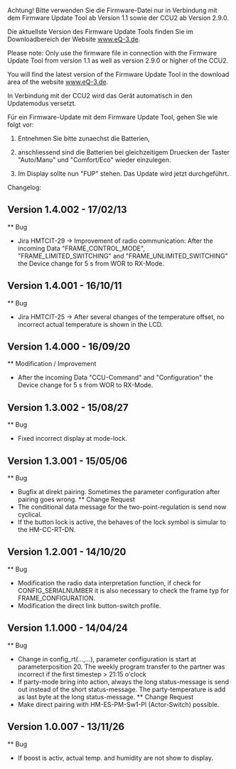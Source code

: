 ﻿Achtung! Bitte verwenden Sie die Firmware-Datei nur in Verbindung mit dem Firmware Update Tool ab Version 1.1 sowie der CCU2 ab Version 2.9.0.

Die aktuellste Version des Firmware Update Tools finden Sie im Downloadbereich der Website www.eQ-3.de.

Please note: Only use the firmware file in connection with the Firmware Update Tool from version 1.1 as well as version 2.9.0 or higher of the CCU2.

You will find the latest version of the Firmware Update Tool in the download area of the website www.eQ-3.de.

In Verbindung mit der CCU2 wird das Gerät automatisch in den Updatemodus versetzt.

Für ein Firmware-Update mit dem Firmware Update Tool, gehen Sie wie folgt vor:

1. Entnehmen Sie bitte zunaechst die Batterien,

2. anschliessend sind die Batterien bei gleichzeitigem Druecken der Taster "Auto/Manu" und "Comfort/Eco" wieder einzulegen.

3. Im Display sollte nun "FUP" stehen. Das Update wird jetzt durchgeführt.


Changelog:

Version 1.4.002 - 17/02/13
--------------------------------------------------------------
** Bug
  * Jira HMTCIT-29 -> Improvement of radio communication: After the incoming Data "FRAME_CONTROL_MODE", 
					  "FRAME_LIMITED_SWITCHING" and "FRAME_UNLIMITED_SWITCHING" the Device change for 5 s from WOR to RX-Mode.

					  
Version 1.4.001 - 16/10/11
--------------------------------------------------------------
** Bug
  * Jira HMTCIT-25 -> After several changes of the temperature offset, no incorrect actual temperature is shown in the LCD.
  

Version 1.4.000 - 16/09/20
--------------------------------------------------------------
** Modification / Improvement
  * After the incoming Data "CCU-Command" and "Configuration" the Device change for 5 s from WOR to RX-Mode.
  

Version 1.3.002 - 15/08/27
--------------------------------------------------------------
** Bug
  * Fixed incorrect display at mode-lock.

  
Version 1.3.001 - 15/05/06
--------------------------------------------------------------
** Bug
  * Bugfix at direkt pairing. Sometimes the parameter configuration after pairing goes wrong.
** Change Request
  * The conditional data message for the two-point-regulation is send now cyclical.
  * If the button lock is active, the behaves of the lock symbol is simular to the HM-CC-RT-DN.

  
Version 1.2.001 - 14/10/20
--------------------------------------------------------------
** Bug
  * Modification the radio data interpretation function, if check for CONFIG_SERIALNUMBER it is also necessary to 
    check the frame typ for FRAME_CONFIGURATION.
  * Modification the direct link button-switch profile. 


Version 1.1.000 - 14/04/24
--------------------------------------------------------------

** Bug
  * Change in config_rt(...,...), parameter configuration is start at parameterposition 20.
    The weekly program transfer to the partner was incorrect if the first timestep > 21:15 o'clock
  * If party-mode bring into action, always the long status-message is send out instead of the 
    short status-message. The party-temperature is add as last byte at the long status-message.
** Change Request
  * Make direct pairing with HM-ES-PM-Sw1-Pl (Actor-Switch) possible.
  

Version 1.0.007 - 13/11/26
--------------------------------------------------------------

** Bug
  * If boost is activ, actual temp. and humidity are not show to display.
